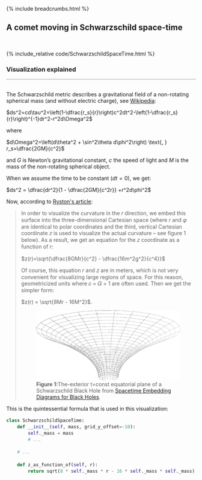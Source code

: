 {% include breadcrumbs.html %}

## A comet moving in Schwarzschild space-time
<div class="header_line"><br/></div>

{% include_relative code/SchwarzschildSpaceTime.html %}

<p style="clear: both;"></p>

### Visualization explained
<div style="border-top: 1px solid #999999"><br/></div>

The Schwarzschild metric describes a gravitational field of a non-rotating 
spherical mass (and without electric charge), see [Wikipedia](https://en.wikipedia.org/wiki/Schwarzschild_metric):

$ds^2=cd\tau^2=\left(1-\dfrac{r_s}{r}\right)c^2dt^2-\left(1-\dfrac{r_s}{r}\right)^{-1}dr^2-r^2d\Omega^2$

where

$d\Omega^2=\left(d\theta^2 + \sin^2\theta d\phi^2\right) \text{, } r_s=\dfrac{2GM}{c^2}$

and $G$ is Newton’s gravitational constant, $c$ the speed of light and $M$ is the 
mass of the non-rotating spherical object.

When we assume the time to be constant ($dt=0$), we get:

$ds^2 = \dfrac{dr^2}{1 - \dfrac{2GM}{c^2r}} +r^2d\phi^2$

Now, according to [Ryston&apos;s article](https://iopscience.iop.org/article/10.1088/1742-6596/1286/1/012049):

<blockquote>
<p>
In order to visualize the curvature in the 𝑟 direction, we embed this surface into
the three-dimensional Cartesian space (where 𝑟 and 𝜑 are identical to polar coordinates and the third,
vertical Cartesian coordinate 𝑧 is used to visualize the actual curvature – see figure 1 below). As a result, 
we get an equation for the 𝑧 coordinate as a function of 𝑟:</p>

<p>
$z(r)=\sqrt{\dfrac{8GMr}{c^2} - \dfrac{16m^2g^2}{c^4}}$
</p>

<p>Of course, this equation 𝑟 and 𝑧 are in meters, which is not very convenient for visualizing large
regions of space. For this reason, geometricized units where 𝑐 = 𝐺 = 1 are often used. Then we get the
simpler form:</p>

<p>
$z(r) = \sqrt{8Mr - 16M^2}$. 
</p>

<figure>
<img alt="" src="images/The-exterior-t-const-equatorial-plane-of-a-Schwarzschild-Black-Hole.png"/>
<figcaption><b>Figure 1:</b>The-exterior t=const equatorial plane of a Schwarzschild Black Hole from 
<a href="https://www.researchgate.net/publication/1977049_Spacetime_Embedding_Diagrams_for_Black_Holes">Spacetime Embedding Diagrams for Black Holes</a>.
</figcaption>
</figure>
</blockquote>

<p style="clear:both;"></p>

This is the quintessential formula that is used in this visualization:

```python
class SchwarzschildSpaceTime:
    def __init__(self, mass, grid_y_offset=-10):
        self._mass = mass
        # ...
    
    # ...

    def z_as_function_of(self, r):
        return sqrt(8 * self._mass * r - 16 * self._mass * self._mass)


```
